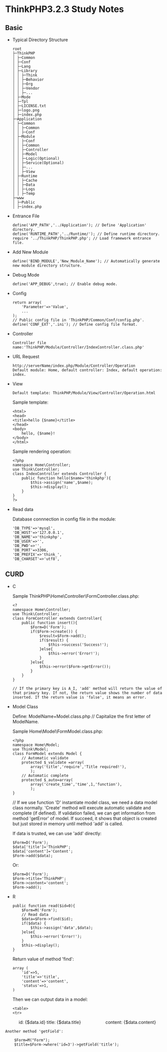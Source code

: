 # ThinkPHP3.2.3 Study Notes

## Basic

*   Typical Directory Structure

        root
        ├─ThinkPHP
        │ ├─Common
        │ ├─Conf
        │ ├─Lang
        │ ├─Library
        │ │ ├─Think
        │ │ ├─Behavior
        │ │ ├─Org
        │ │ ├─Vendor
        │ │ ├─...
        │ ├─Mode
        │ ├─Tpl
        │ ├─LICENSE.txt
        │ ├─logo.png
        │ ├─index.php
        ├─Application
        │ ├─Common
        │ │ ├─Common
        │ │ ├─Conf
        │ ├─Module
        │ │ ├─Conf
        │ │ ├─Common
        │ │ ├─Controller
        │ │ ├─Model
        │ │ ├─Logic(Optional)
        │ │ ├─Service(Optional)
        │ │ ├─...
        │ │ ├─View
        │ ├─Runtime
        │ │ ├─Cache
        │ │ ├─Data
        │ │ ├─Logs
        │ │ ├─Temp
        ├─www
        │ ├─Public
        │ ├─index.php

*   Entrance File

        define('APP_PATH','../Application'); // Define 'Application' directory.
        define('RUNTIME_PATH','../Runtime/'); // Define runtime directory.
        require '../ThinkPHP/ThinkPHP.php'; // Load framework entrance file.

*   Add New Module

        define('BIND_MODULE','New_Module_Name'); // Automatically generate new module directory structure.

*   Debug Mode

        define('APP_DEBUG',true); // Enable debug mode.

*   Config

        return array(
            'Parameter'=>'Value',
            ...
        );
        // Public config file in 'ThinkPHP/Common/Conf/config.php'.
        define('CONF_EXT','.ini'); // Define config file format.

*   Controller

        Controller file name:'ThinkPHP/Module/Controller/IndexController.class.php'

*   URL Request

        http://serverName/index.php/Module/Controller/Operation
        Default module: Home, default controller: Index, default operation: index.

*   View

        Default template: ThinkPHP/Module/View/Controller/Operation.html

    Sample template:

        <html>
        <head>
        <title>hello {$name}</title>
        </head>
        <body>
            hello, {$name}!
        </body>
        </html>

    Sample rendering operation:

        <?php
        namespace Home\Controller;
        use Think\Controller;
        class IndexController extends Controller {
            public function hello($name='thinkphp'){
                $this->assign('name',$name);
                $this->display();
            }
        }
        ?>

*   Read data

    Database connnection in config file in the module:

        'DB_TYPE'=>'mysql',
        'DB_HOST'=>'127.0.0.1',
        'DB_NAME'=>'thinkphp',
        'DB_USER'=>'',
        'DB_PWD'=>'',
        'DB_PORT'=>3306,
        'DB_PREFIX'=>'think_',
        'DB_CHARSET'=>'utf8',

## CURD

*   C
    
    Sample ThinkPHP\Home\Controller\FormController.class.php:
        
        <?
        namespace Home\Controller;
        use Think\Controller;
        class FormController extends Controller{
            public function insert(){
                $Form=D('Form');
                if($Form->create()) {
                    $result=$Form->add();
                    if($result) {
                        $this->success('Success!');
                    }else{
                        $this->error('Error!');
                    }
                }else{
                    $this->error($Form->getError());
                }
            }
        }
        
        // If the primary key is A_I, 'add' method will return the value of that primary key. If not, the return value shows the number of data inserted. If the return value is 'false', it means an error.

*   Model Class
    
    Define: ModelName+Model.class.php // Capitalize the first letter of ModelName.
    
    Sample Home\Model\FormModel.class.php:

        <?php
        namespace Home\Model;
        use Think\Model;
        class FormModel extends Model {
            // Automatic validate
            protected $_validate =array(
                array('title','require','Title required!'),
                );
            // Automatic complete
            protected $_auto=array(
                array('create_time','time',1,'function'),
                );
        }

    // If we use function 'D' instantiate model class, we need a data model class normally. 'Create' method will execute automatic validate and complete (if defined). If validation failed, we can get information from method 'getError' of model. If succeed, it shows that object is created but just stored in memory until method 'add' is called.
    
    If data is trusted, we can use 'add' directly:
    
        $Form=D('Form');
        $data['title']='ThinkPHP';
        $data['content']='Content';
        $Form->add($data);
        
    Or:
    
        $Form=D('Form');
        $Form->title='ThinkPHP';
        $Form->content='content';
        $Form->add();
    
*   R
    
        public function read($id=0){
            $Form=M('Form');
            // Read data
            $data=$Form->find($id);
            if($data) {
                $this->assign('data',$data);
            }else{
                $this->error('Error!');
            }
            $this->display();
        }
        
    Return value of method 'find':
    
        array (
            'id'=>5,
            'title'=>'title',
            'content'=>'content',
            'status'=>1,
        )
        
    Then we can output data in a model:
    
        <table>
        <tr>
            <td>id:</td>
            <td>{$data.id}</td>
        </tr>
        <tr>
            <td>title:</td>
            <td>{$data.title}</td>
        </tr>
        <tr>
            <td>content:</td>
            <td>{$data.content}</td>
        </tr>
        </table>
        
    Another method 'getField':
    
        $Form=M("Form");
        $title=$Form->where('id=3')->getField('title');
        
